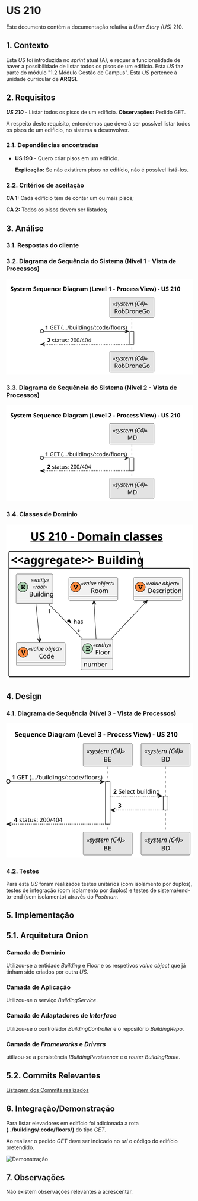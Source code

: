 # US 210

Este documento contém a documentação relativa à *User Story (US)* 210.

## 1. Contexto

Esta *US* foi introduzida no *sprint* atual (A), e requer a funcionalidade de haver a possibilidade de listar todos os pisos de um edificio.
Esta *US* faz parte do módulo "1.2 Módulo Gestão de Campus".
Esta *US* pertence à unidade curricular de **ARQSI**.

## 2. Requisitos

***US 210*** - Listar todos os pisos de um edificio.
__Observações:__ Pedido GET.

A respeito deste requisito, entendemos que deverá ser possível listar todos os pisos de um edificio, no sistema a desenvolver.

### 2.1. Dependências encontradas

- **US 190** - Quero criar pisos em um edifício.

  **Explicação:** Se não existirem pisos no edifício, não é possível listá-los.

### 2.2. Critérios de aceitação

**CA 1:** Cada edifício tem de conter um ou mais pisos;

**CA 2:** Todos os pisos devem ser listados;

## 3. Análise

### 3.1. Respostas do cliente

### 3.2. Diagrama de Sequência do Sistema (Nível 1 - Vista de Processos)

![Diagrama de Sequência do Sistema](IMG/system-sequence-diagram-level-1.svg)

### 3.3. Diagrama de Sequência do Sistema (Nível 2 - Vista de Processos)

![Diagrama de Sequência do Sistema](IMG/system-sequence-diagram-level-2.svg)

### 3.4. Classes de Domínio

![Diagrama de Classes de Domínio](IMG/domain-classes.svg)

## 4. Design

### 4.1. Diagrama de Sequência (Nível 3 - Vista de Processos)

![Diagrama de Sequência](IMG/sequence-diagram-level-3.svg)

### 4.2. Testes

Para esta *US* foram realizados testes unitários (com isolamento por duplos), testes de integração (com isolamento por duplos)
e testes de sistema/end-to-end (sem isolamento) através do *Postman*.

## 5. Implementação

## 5.1. Arquitetura Onion

### Camada de Domínio
Utilizou-se a entidade *Building* e *Floor* e os respetivos *value object* que já tinham sido criados por outra *US*.

### Camada de Aplicação
Utilizou-se o serviço *BuildingService*.

### Camada de Adaptadores de *Interface*
Utilizou-se o controlador *BuildingController* e o repositório *BuildingRepo*.

### Camada de *Frameworks* e *Drivers*
utilizou-se a persistência *IBuildingPersistence* e o *router* *BuildingRoute*.

## 5.2. Commits Relevantes

[Listagem dos Commits realizados](https://github.com/sem5pi/sem5pi-23-24-50/issues/7)

## 6. Integração/Demonstração

Para listar elevadores em edifício foi adicionada a rota **(../buildings/:code/floors/)** do tipo *GET*.

Ao realizar o pedido *GET* deve ser indicado no *url* o código do edifício pretendido.

![Demonstração](SVG/demonstration.png)

## 7. Observações

Não existem observações relevantes a acrescentar.